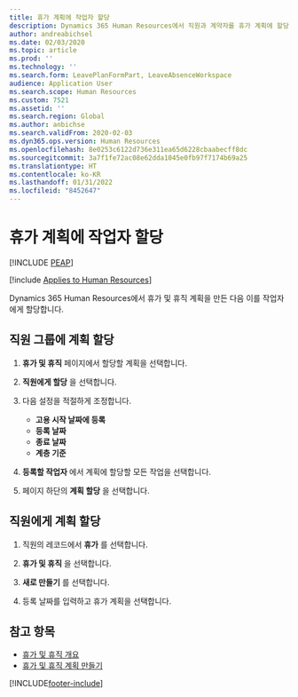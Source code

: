 ```yaml
---
title: 휴가 계획에 작업자 할당
description: Dynamics 365 Human Resources에서 직원과 계약자를 휴가 계획에 할당할 수 있습니다.
author: andreabichsel
ms.date: 02/03/2020
ms.topic: article
ms.prod: ''
ms.technology: ''
ms.search.form: LeavePlanFormPart, LeaveAbsenceWorkspace
audience: Application User
ms.search.scope: Human Resources
ms.custom: 7521
ms.assetid: ''
ms.search.region: Global
ms.author: anbichse
ms.search.validFrom: 2020-02-03
ms.dyn365.ops.version: Human Resources
ms.openlocfilehash: 8e0253c6122d736e311ea65d6228cbaabecff8dc
ms.sourcegitcommit: 3a7f1fe72ac08e62dda1045e0fb97f7174b69a25
ms.translationtype: HT
ms.contentlocale: ko-KR
ms.lasthandoff: 01/31/2022
ms.locfileid: "8452647"
---
```

# <a name="assign-workers-to-a-leave-plan"></a>휴가 계획에 작업자 할당


[!INCLUDE [PEAP](../includes/peap-2.md)]

[!include [Applies to Human Resources](../includes/applies-to-hr.md)]

Dynamics 365 Human Resources에서 휴가 및 휴직 계획을 만든 다음 이를 작업자에게 할당합니다.

## <a name="assign-a-plan-to-a-group-of-employees"></a>직원 그룹에 계획 할당

1. **휴가 및 휴직** 페이지에서 할당할 계획을 선택합니다.

2. **직원에게 할당** 을 선택합니다.

3. 다음 설정을 적절하게 조정합니다.

   - **고용 시작 날짜에 등록**
   - **등록 날짜**
   - **종료 날짜**
   - **계층 기준**

4. **등록할 작업자** 에서 계획에 할당할 모든 작업을 선택합니다.

5. 페이지 하단의 **계획 할당** 을 선택합니다.

## <a name="assign-a-plan-to-an-employee"></a>직원에게 계획 할당

1. 직원의 레코드에서 **휴가** 를 선택합니다.

2. **휴가 및 휴직** 을 선택합니다.

3. **새로 만들기** 를 선택합니다.

4. 등록 날짜를 입력하고 휴가 계획을 선택합니다.

## <a name="see-also"></a>참고 항목

- [휴가 및 휴직 개요](hr-leave-and-absence-overview.md)
- [휴가 및 휴직 계획 만들기](hr-leave-and-absence-plans.md)

[!INCLUDE[footer-include](../includes/footer-banner.md)]
